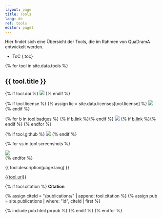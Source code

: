 ```yaml
---
layout: page
title: Tools
lang: de
ref: tools
editor: pagel
---
```


Hier findet sich eine Übersicht der Tools, die im Rahmen von QuaDramA entwickelt werden.

* ToC
{:toc}

{% for tool in site.data.tools %}

## {{ tool.title }}

<div class="badges">

{% if tool.doi %}
<a href="https://doi.org/{{tool.doi}}"><img src="https://img.shields.io/badge/doi-{{tool.doi}}-blue.svg" /></a>
{% endif %}

{% if tool.license %}
{% assign lic = site.data.licenses[tool.license] %}
<a href="{{lic.link}}"><img src="https://img.shields.io/badge/license-{{lic.title}}-blue.svg" /></a>
{% endif %}

{% for b in tool.badges %}
{% if b.link %}<a href="{{b.link}}">{% endif %}
<img src="https://img.shields.io/badge/{{b.label}}-{{b.value}}-blue.svg" />
{% if b.link %}</a>{% endif %}
{% endfor %}

{% if tool.github %}
<a href="{{tool.link}}/releases/latest"><img src="https://img.shields.io/github/release-pre/{{tool.github}}.svg?style=flat-square" /></a>
{% endif %}

</div>

{% for ss in tool.screenshots %}
<div class="figure">
<img src="{{site.baseurl}}/{{ss}}" />
</div>
{% endfor %}

<p>{{ tool.description[page.lang] }}</p>

<a href="{{tool.url}}">{{tool.url}}</a>

{% if tool.citation %}
**Citation**

{% assign citeId = "/publications/" | append: tool.citation %}
{% assign pub = site.publications | where: "id", citeId | first %}

{% include pub.html p=pub %}
{% endif %}
{% endfor %}